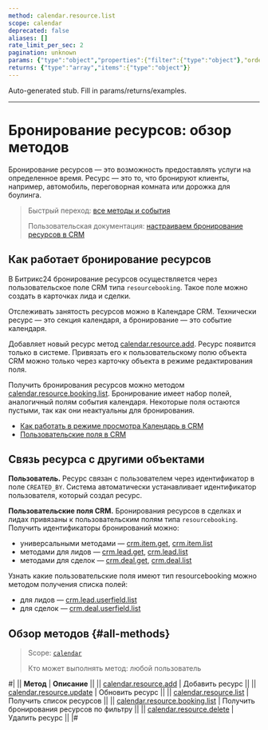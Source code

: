 ```yaml
---
method: calendar.resource.list
scope: calendar
deprecated: false
aliases: []
rate_limit_per_sec: 2
pagination: unknown
params: {"type":"object","properties":{"filter":{"type":"object"},"order":{"type":"object"},"select":{"type":"array","items":{"type":"string"}},"start":{"type":["integer","string"]}}}
returns: {"type":"array","items":{"type":"object"}}
---
```


Auto-generated stub. Fill in params/returns/examples.

---

# Бронирование ресурсов: обзор методов

Бронирование ресурсов — это возможность предоставлять услуги на определенное время. Ресурс — это то, что бронируют клиенты, например, автомобиль, переговорная комната или дорожка для боулинга.

> Быстрый переход: [все методы и события](#all-methods) 
> 
> Пользовательская документация: [настраиваем бронирование ресурсов в CRM](https://helpdesk.bitrix24.ru/open/18260410/)

## Как работает бронирование ресурсов

В Битрикс24 бронирование ресурсов осуществляется через пользовательское поле CRM типа `resourcebooking`. Такое поле можно создать в карточках лида и сделки.

Отслеживать занятость ресурсов можно в Календаре CRM. Технически ресурс — это секция календаря, а бронирование — это событие календаря. 

Добавляет новый ресурс метод [calendar.resource.add](./calendar-resource-add.md). Ресурс появится только в системе. Привязать его к пользовательскому полю объекта CRM можно только через карточку объекта в режиме редактирования поля.

Получить бронирования ресурсов можно методом [calendar.resource.booking.list](./calendar-resource-booking-list.md). Бронирование имеет набор полей, аналогичный полям события календаря. Некоторые поля остаются пустыми, так как они неактуальны для бронирования. 



- [Как работать в режиме просмотра Календарь в CRM](https://helpdesk.bitrix24.ru/open/18797220/)
- [Пользовательские поля в CRM](https://helpdesk.bitrix24.ru/open/22048980/)



## Связь ресурса с другими объектами

**Пользователь.** Ресурс связан с пользователем через идентификатор в поле `CREATED_BY`. Система автоматически устанавливает идентификатор пользователя, который создал ресурс.

**Пользовательские поля CRM.** Бронирования ресурсов в сделках и лидах привязаны к пользовательским полям типа `resourcebooking`. Получить идентификаторы бронирований можно:
- универсальными методами — [crm.item.get](../../crm/universal/crm-item-get.md), [crm.item.list](../../crm/universal/crm-item-list.md)
- методами для лидов — [crm.lead.get](../../crm/leads/crm-lead-get.md), [crm.lead.list](../../crm/leads/crm-lead-list.md)
- методами для сделок — [crm.deal.get](../../crm/deals/crm-deal-get.md), [crm.deal.list](../../crm/deals/crm-deal-list.md) 

Узнать какие пользовательские поля имеют тип resourcebooking можно методом получения списка полей:
- для лидов — [crm.lead.userfield.list](../../crm/leads/userfield/crm-lead-userfield-list.md) 
- для сделок — [crm.deal.userfield.list](../../crm/deals/user-defined-fields/crm-deal-userfield-list.md)

## Обзор методов {#all-methods}

> Scope: [`calendar`](../../scopes/permissions.md)
>
> Кто может выполнять метод: любой пользователь

#|
|| **Метод** | **Описание** ||
|| [calendar.resource.add](./calendar-resource-add.md) | Добавить ресурс ||
|| [calendar.resource.update](./calendar-resource-update.md) | Обновить ресурс ||
|| [calendar.resource.list](./calendar-resource-list.md) | Получить список ресурсов ||
|| [calendar.resource.booking.list](./calendar-resource-booking-list.md) | Получить бронирования ресурсов по фильтру ||
|| [calendar.resource.delete](./calendar-resource-delete.md) | Удалить ресурс ||
|#

